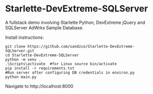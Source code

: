 # Starlette-DevExtreme-SQLServer
A fullstack demo involving Starlette Python, DevExtreme jQuery and SQLServer AdWrks Sample Database.

Install instructions:
```
git clone https://github.com/sandzco/Starlette-DevExtreme-SQLServer.git
cd Starlette-DevExtreme-SQLServer
python -m venv .
.\Scripts\activate  #for Linux source bin/activate
pip install -r requirements.txt
#Run server after configuring DB credentials in environ.py
python main.py
```
Navigate to http://localhost:8000

